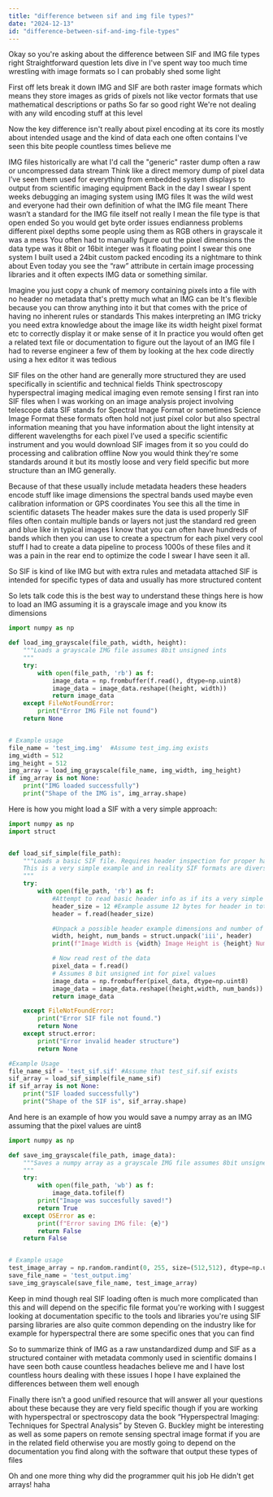 ```yaml
---
title: "difference between sif and img file types?"
date: "2024-12-13"
id: "difference-between-sif-and-img-file-types"
---
```


Okay so you're asking about the difference between SIF and IMG file types right Straightforward question lets dive in I've spent way too much time wrestling with image formats so I can probably shed some light

First off lets break it down IMG and SIF are both raster image formats which means they store images as grids of pixels not like vector formats that use mathematical descriptions or paths So far so good right We're not dealing with any wild encoding stuff at this level

Now the key difference isn't really about pixel encoding at its core its mostly about intended usage and the kind of data each one often contains I've seen this bite people countless times believe me

IMG files historically are what I'd call the "generic" raster dump often a raw or uncompressed data stream Think like a direct memory dump of pixel data I’ve seen them used for everything from embedded system displays to output from scientific imaging equipment Back in the day I swear I spent weeks debugging an imaging system using IMG files It was the wild west and everyone had their own definition of what the IMG file meant There wasn’t a standard for the IMG file itself not really I mean the file type is that open ended So you would get byte order issues endianness problems different pixel depths some people using them as RGB others in grayscale it was a mess You often had to manually figure out the pixel dimensions the data type was it 8bit or 16bit integer was it floating point I swear this one system I built used a 24bit custom packed encoding its a nightmare to think about Even today you see the “raw” attribute in certain image processing libraries and it often expects IMG data or something similar.

Imagine you just copy a chunk of memory containing pixels into a file with no header no metadata that's pretty much what an IMG can be It's flexible because you can throw anything into it but that comes with the price of having no inherent rules or standards This makes interpreting an IMG tricky you need extra knowledge about the image like its width height pixel format etc to correctly display it or make sense of it In practice you would often get a related text file or documentation to figure out the layout of an IMG file I had to reverse engineer a few of them by looking at the hex code directly using a hex editor it was tedious

SIF files on the other hand are generally more structured they are used specifically in scientific and technical fields Think spectroscopy hyperspectral imaging medical imaging even remote sensing I first ran into SIF files when I was working on an image analysis project involving telescope data SIF stands for Spectral Image Format or sometimes Science Image Format these formats often hold not just pixel color but also spectral information meaning that you have information about the light intensity at different wavelengths for each pixel I’ve used a specific scientific instrument and you would download SIF images from it so you could do processing and calibration offline Now you would think they're some standards around it but its mostly loose and very field specific but more structure than an IMG generally.

Because of that these usually include metadata headers these headers encode stuff like image dimensions the spectral bands used maybe even calibration information or GPS coordinates You see this all the time in scientific datasets The header makes sure the data is used properly SIF files often contain multiple bands or layers not just the standard red green and blue like in typical images I know that you can often have hundreds of bands which then you can use to create a spectrum for each pixel very cool stuff I had to create a data pipeline to process 1000s of these files and it was a pain in the rear end to optimize the code I swear I have seen it all.

So SIF is kind of like IMG but with extra rules and metadata attached SIF is intended for specific types of data and usually has more structured content

So lets talk code this is the best way to understand these things here is how to load an IMG assuming it is a grayscale image and you know its dimensions

```python
import numpy as np

def load_img_grayscale(file_path, width, height):
    """Loads a grayscale IMG file assumes 8bit unsigned ints
    """
    try:
        with open(file_path, 'rb') as f:
            image_data = np.frombuffer(f.read(), dtype=np.uint8)
            image_data = image_data.reshape((height, width))
            return image_data
    except FileNotFoundError:
        print("Error IMG File not found")
    return None


# Example usage
file_name = 'test_img.img'  #Assume test_img.img exists
img_width = 512
img_height = 512
img_array = load_img_grayscale(file_name, img_width, img_height)
if img_array is not None:
    print("IMG loaded successfully")
    print("Shape of the IMG is", img_array.shape)

```

Here is how you might load a SIF with a very simple approach:

```python
import numpy as np
import struct


def load_sif_simple(file_path):
    """Loads a basic SIF file. Requires header inspection for proper handling.
    This is a very simple example and in reality SIF formats are diverse
    """
    try:
        with open(file_path, 'rb') as f:
            #Attempt to read basic header info as if its a very simple header
            header_size = 12 #Example assume 12 bytes for header in total
            header = f.read(header_size)

            #Unpack a possible header example dimensions and number of bands
            width, height, num_bands = struct.unpack('iii', header)
            print(f"Image Width is {width} Image Height is {height} Number of bands {num_bands}")

            # Now read rest of the data
            pixel_data = f.read()
            # Assumes 8 bit unsigned int for pixel values
            image_data = np.frombuffer(pixel_data, dtype=np.uint8)
            image_data = image_data.reshape((height,width, num_bands))
            return image_data

    except FileNotFoundError:
        print("Error SIF file not found.")
        return None
    except struct.error:
        print("Error invalid header structure")
        return None

#Example Usage
file_name_sif = 'test_sif.sif' #Assume that test_sif.sif exists
sif_array = load_sif_simple(file_name_sif)
if sif_array is not None:
    print("SIF loaded successfully")
    print("Shape of the SIF is", sif_array.shape)


```
And here is an example of how you would save a numpy array as an IMG assuming that the pixel values are uint8

```python
import numpy as np

def save_img_grayscale(file_path, image_data):
    """Saves a numpy array as a grayscale IMG file assumes 8bit unsigned ints
    """
    try:
        with open(file_path, 'wb') as f:
            image_data.tofile(f)
        print("Image was succesfully saved!")
        return True
    except OSError as e:
        print(f"Error saving IMG file: {e}")
        return False
    return False


# Example usage
test_image_array = np.random.randint(0, 255, size=(512,512), dtype=np.uint8)
save_file_name = 'test_output.img'
save_img_grayscale(save_file_name, test_image_array)

```
Keep in mind though real SIF loading often is much more complicated than this and will depend on the specific file format you're working with I suggest looking at documentation specific to the tools and libraries you're using SIF parsing libraries are also quite common depending on the industry like for example for hyperspectral there are some specific ones that you can find

So to summarize think of IMG as a raw unstandardized dump and SIF as a structured container with metadata commonly used in scientific domains I have seen both cause countless headaches believe me and I have lost countless hours dealing with these issues I hope I have explained the differences between them well enough

Finally there isn’t a good unified resource that will answer all your questions about these because they are very field specific though if you are working with hyperspectral or spectroscopy data the book “Hyperspectral Imaging: Techniques for Spectral Analysis” by Steven G. Buckley might be interesting as well as some papers on remote sensing spectral image format if you are in the related field otherwise you are mostly going to depend on the documentation you find along with the software that output these types of files

Oh and one more thing why did the programmer quit his job He didn't get arrays! haha
